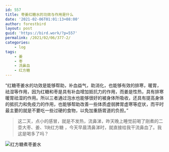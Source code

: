 ```yaml
---
id: 557
title: 枣姜红糖水的功效与作用是什么
date: '2021-02-06T01:01:13+08:00'
author: forestbird
layout: post
guid: 'https://bird.work/?p=557'
permalink: /2021/02/06/377-2/
categories:
    - log
tags:
    - 姜
    - 枣
    - 流鼻血
    - 红方糖
---
```


“红糖枣姜水的功效是能够帮助，补血益气，助消化，也能够有效的排寒，暖胃，祛湿等作用，因为红糖和枣是具有补血增加抵抗力的作用，而姜是性热，具有排寒暖胃祛湿的作用。所以三者通过泡水也能够很好的被身体所吸收，还具有提高身体的抵抗力和免疫力的作用，也能够帮助改善一些体质虚弱脾胃虚寒等症状，而平时最主要的就是不要吃一些过硬的食物，以免加重肠胃道的负担。”

> 这二天，点小的感冒，就是不发热，流鼻涕，昨天晚上睡觉前喝了刚煮的二壶大枣、姜、1块红方糖 ，今天早晨清鼻涕时，就直接给我干流鼻血了。我这是喝多了吗？

![红方糖煮枣姜水](https://bird.work/usr/uploads/2021/02/4059361369.jpg "红方糖煮枣姜水")